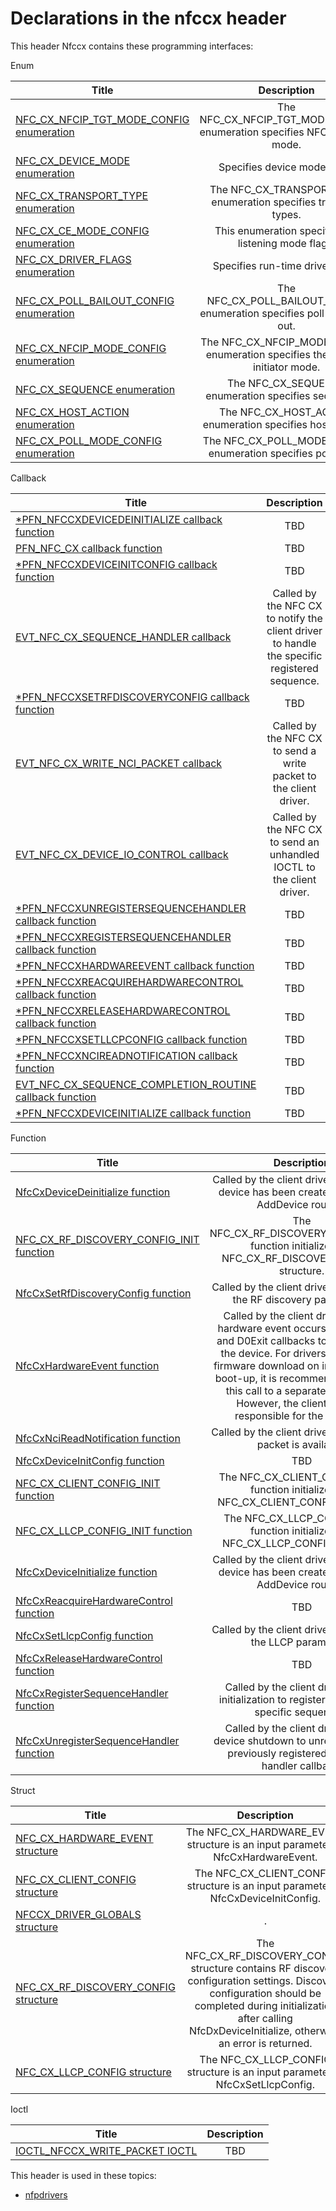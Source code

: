 # Declarations in the nfccx header
This header Nfccx contains these programming interfaces:

Enum

| Title        | Description    |
| ------------- |:-------------:|
| [NFC_CX_NFCIP_TGT_MODE_CONFIG enumeration](ne-nfccx--nfc-cx-nfcip-tgt-mode-config.md) | The NFC_CX_NFCIP_TGT_MODE_CONFIG enumeration specifies NFC-IP target mode. |
| [NFC_CX_DEVICE_MODE enumeration](ne-nfccx--nfc-cx-device-mode.md) | Specifies device mode flags. |
| [NFC_CX_TRANSPORT_TYPE enumeration](ne-nfccx--nfc-cx-transport-type.md) | The NFC_CX_TRANSPORT_TYPE enumeration specifies transport types. |
| [NFC_CX_CE_MODE_CONFIG enumeration](ne-nfccx--nfc-cx-ce-mode-config.md) | This enumeration specifies CE listening mode flags. |
| [NFC_CX_DRIVER_FLAGS enumeration](ne-nfccx--nfc-cx-driver-flags.md) | Specifies run-time driver flags. |
| [NFC_CX_POLL_BAILOUT_CONFIG enumeration](ne-nfccx--nfc-cx-poll-bailout-config.md) | The NFC_CX_POLL_BAILOUT_CONFIG enumeration specifies poll mode bail out. |
| [NFC_CX_NFCIP_MODE_CONFIG enumeration](ne-nfccx--nfc-cx-nfcip-mode-config.md) | The NFC_CX_NFCIP_MODE_CONFIG enumeration specifies the NFC-IP initiator mode. |
| [NFC_CX_SEQUENCE enumeration](ne-nfccx--nfc-cx-sequence.md) | The NFC_CX_SEQUENCE enumeration specifies sequences. |
| [NFC_CX_HOST_ACTION enumeration](ne-nfccx--nfc-cx-host-action.md) | The NFC_CX_HOST_ACTION enumeration specifies host actions. |
| [NFC_CX_POLL_MODE_CONFIG enumeration](ne-nfccx--nfc-cx-poll-mode-config.md) | The NFC_CX_POLL_MODE_CONFIG enumeration specifies poll mode. |
Callback

| Title        | Description    |
| ------------- |:-------------:|
| [*PFN_NFCCXDEVICEDEINITIALIZE callback function](nc-nfccx-pfn-nfccxdevicedeinitialize.md) | TBD |
| [PFN_NFC_CX callback function](nc-nfccx-pfn-nfc-cx.md) | TBD |
| [*PFN_NFCCXDEVICEINITCONFIG callback function](nc-nfccx-pfn-nfccxdeviceinitconfig.md) | TBD |
| [EVT_NFC_CX_SEQUENCE_HANDLER callback](nc-nfccx-evt-nfc-cx-sequence-handler.md) | Called by the NFC CX to notify the client driver to handle the specific registered sequence. |
| [*PFN_NFCCXSETRFDISCOVERYCONFIG callback function](nc-nfccx-pfn-nfccxsetrfdiscoveryconfig.md) | TBD |
| [EVT_NFC_CX_WRITE_NCI_PACKET callback](nc-nfccx-evt-nfc-cx-write-nci-packet.md) | Called by the NFC CX to send a write packet to the client driver. |
| [EVT_NFC_CX_DEVICE_IO_CONTROL callback](nc-nfccx-evt-nfc-cx-device-io-control.md) | Called by the NFC CX to send an unhandled IOCTL to the client driver. |
| [*PFN_NFCCXUNREGISTERSEQUENCEHANDLER callback function](nc-nfccx-pfn-nfccxunregistersequencehandler.md) | TBD |
| [*PFN_NFCCXREGISTERSEQUENCEHANDLER callback function](nc-nfccx-pfn-nfccxregistersequencehandler.md) | TBD |
| [*PFN_NFCCXHARDWAREEVENT callback function](nc-nfccx-pfn-nfccxhardwareevent.md) | TBD |
| [*PFN_NFCCXREACQUIREHARDWARECONTROL callback function](nc-nfccx-pfn-nfccxreacquirehardwarecontrol.md) | TBD |
| [*PFN_NFCCXRELEASEHARDWARECONTROL callback function](nc-nfccx-pfn-nfccxreleasehardwarecontrol.md) | TBD |
| [*PFN_NFCCXSETLLCPCONFIG callback function](nc-nfccx-pfn-nfccxsetllcpconfig.md) | TBD |
| [*PFN_NFCCXNCIREADNOTIFICATION callback function](nc-nfccx-pfn-nfccxncireadnotification.md) | TBD |
| [EVT_NFC_CX_SEQUENCE_COMPLETION_ROUTINE callback function](nc-nfccx-evt-nfc-cx-sequence-completion-routine.md) | TBD |
| [*PFN_NFCCXDEVICEINITIALIZE callback function](nc-nfccx-pfn-nfccxdeviceinitialize.md) | TBD |
Function

| Title        | Description    |
| ------------- |:-------------:|
| [NfcCxDeviceDeinitialize function](nf-nfccx-nfccxdevicedeinitialize.md) | Called by the client driver after a WDF device has been created during the AddDevice routine. |
| [NFC_CX_RF_DISCOVERY_CONFIG_INIT function](nf-nfccx-nfc-cx-rf-discovery-config-init.md) | The NFC_CX_RF_DISCOVERY_CONFIG_INIT function initializes the NFC_CX_RF_DISCOVERY_CONFIG structure. |
| [NfcCxSetRfDiscoveryConfig function](nf-nfccx-nfccxsetrfdiscoveryconfig.md) | Called by the client driver to configure the RF discovery parameters. |
| [NfcCxHardwareEvent function](nf-nfccx-nfccxhardwareevent.md) | Called by the client driver when a hardware event occurs like D0Entry and D0Exit callbacks to start or stop the device. For drivers that require firmware download on initialization or boot-up, it is recommended to move this call to a separate work item. However, the client driver is responsible for the following |
| [NfcCxNciReadNotification function](nf-nfccx-nfccxncireadnotification.md) | Called by the client driver when a read packet is available. |
| [NfcCxDeviceInitConfig function](nf-nfccx-nfccxdeviceinitconfig.md) | TBD |
| [NFC_CX_CLIENT_CONFIG_INIT function](nf-nfccx-nfc-cx-client-config-init.md) | The NFC_CX_CLIENT_CONFIG_INIT function initializes the NFC_CX_CLIENT_CONFIG structure. |
| [NFC_CX_LLCP_CONFIG_INIT function](nf-nfccx-nfc-cx-llcp-config-init.md) | The NFC_CX_LLCP_CONFIG_INIT function initializes the NFC_CX_LLCP_CONFIG structure. |
| [NfcCxDeviceInitialize function](nf-nfccx-nfccxdeviceinitialize.md) | Called by the client driver after a WDF device has been created during the AddDevice routine. |
| [NfcCxReacquireHardwareControl function](nf-nfccx-nfccxreacquirehardwarecontrol.md) | TBD |
| [NfcCxSetLlcpConfig function](nf-nfccx-nfccxsetllcpconfig.md) | Called by the client driver to configure the LLCP parameters. |
| [NfcCxReleaseHardwareControl function](nf-nfccx-nfccxreleasehardwarecontrol.md) | TBD |
| [NfcCxRegisterSequenceHandler function](nf-nfccx-nfccxregistersequencehandler.md) | Called by the client driver during initialization to register for handling specific sequences. |
| [NfcCxUnregisterSequenceHandler function](nf-nfccx-nfccxunregistersequencehandler.md) | Called by the client driver during device shutdown to unregister for the previously registered sequence handler callback. |
Struct

| Title        | Description    |
| ------------- |:-------------:|
| [NFC_CX_HARDWARE_EVENT structure](ns-nfccx--nfc-cx-hardware-event.md) | The NFC_CX_HARDWARE_EVENT structure is an input parameter to NfcCxHardwareEvent. |
| [NFC_CX_CLIENT_CONFIG structure](ns-nfccx--nfc-cx-client-config.md) | The NFC_CX_CLIENT_CONFIG structure is an input parameter to NfcCxDeviceInitConfig. |
| [NFCCX_DRIVER_GLOBALS structure](ns-nfccx--nfccx-driver-globals.md) | . |
| [NFC_CX_RF_DISCOVERY_CONFIG structure](ns-nfccx--nfc-cx-rf-discovery-config.md) | The NFC_CX_RF_DISCOVERY_CONFIG structure contains RF discovery configuration settings. Discovery configuration should be completed during initialization after calling NfcDxDeviceInitialize, otherwise an error is returned. |
| [NFC_CX_LLCP_CONFIG structure](ns-nfccx--nfc-cx-llcp-config.md) | The NFC_CX_LLCP_CONFIG structure is an input parameter to NfcCxSetLlcpConfig. |
Ioctl

| Title        | Description    |
| ------------- |:-------------:|
| [IOCTL_NFCCX_WRITE_PACKET IOCTL](ni-nfccx-ioctl-nfccx-write-packet.md) | TBD |

This header is used in these topics:

- [nfpdrivers](..content/_nfpdrivers)
